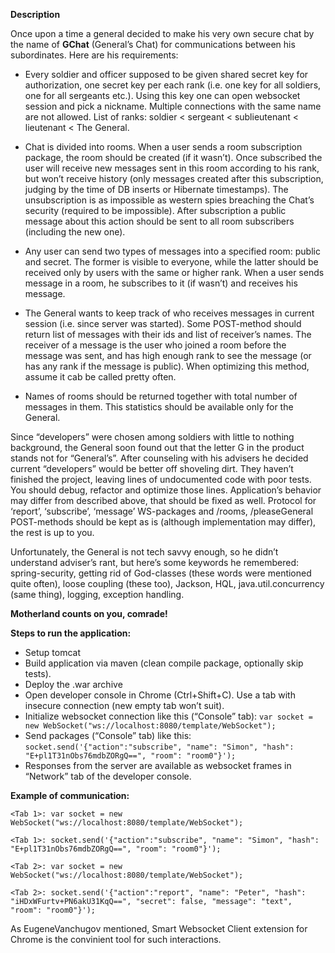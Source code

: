 **Description**

Once upon a time a general decided to make his very own secure chat by the name of **GChat** (General’s Chat) for communications between his subordinates. Here are his requirements:

- Every soldier and officer supposed to be given shared secret key for authorization, one secret key per each rank (i.e. one key for all soldiers, one for all sergeants etc.). Using this key one can open websocket session and pick a nickname. Multiple connections with the same name are not allowed. List of ranks: soldier < sergeant < sublieutenant < lieutenant < The General.

- Chat is divided into rooms. When a user sends a room subscription package, the room should be created (if it wasn’t). Once subscribed the user will receive new messages sent in this room according to his rank, but won’t receive history (only messages created after this subscription, judging by the time of DB inserts or Hibernate timestamps). The unsubscription is as impossible as western spies breaching the Chat’s security (required to be impossible). After subscription a public message about this action should be sent to all room subscribers (including the new one).

- Any user can send two types of messages into a specified room: public and secret. The former is visible to everyone, while the latter should be received only by users with the same or higher rank. When a user sends message in a room, he subscribes to it (if wasn’t) and receives his message.

- The General wants to keep track of who receives messages in current session (i.e. since server was started). Some POST-method should return list of messages with their ids and list of receiver’s names. The receiver of a message is the user who joined a room before the message was sent, and has high enough rank to see the message (or has any rank if the message is public). When optimizing this method, assume it cab be called pretty often.

- Names of rooms should be returned together with total number of messages in them. This statistics should be available only for the General.


Since “developers” were chosen among soldiers with little to nothing background, the General soon found out that the letter G in the product stands not for “General’s”. After counseling with his advisers he decided current “developers” would be better off shoveling dirt.
They haven’t finished the project, leaving lines of undocumented code with poor tests. You should debug, refactor and optimize those lines. Application’s behavior may differ from described above, that should be fixed as well. Protocol for ‘report’, ‘subscribe’, ‘message’ WS-packages and /rooms, /pleaseGeneral POST-methods should be kept as is (although implementation may differ), the rest is up to you.

Unfortunately, the General is not tech savvy enough, so he didn’t understand adviser’s rant, but here’s some keywords he remembered: spring-security, getting rid of God-classes (these words were mentioned quite often), loose coupling (these too), Jackson, HQL, java.util.concurrency (same thing), logging, exception handling.

**Motherland counts on you, comrade!**

**Steps to run the application:**
- Setup tomcat
- Build application via maven (clean compile package, optionally skip tests).
- Deploy the .war archive
- Open developer console in Chrome (Ctrl+Shift+C). Use a tab with insecure connection (new empty tab won’t suit).
- Initialize websocket connection like this (“Console” tab): `var socket = new WebSocket("ws://localhost:8080/template/WebSocket");`
- Send packages (“Console” tab) like this: `socket.send('{"action":"subscribe", "name": "Simon", "hash": "E+pl1T31nObs76mdbZORgQ==", "room": "room0"}');`
- Responses from the server are available as websocket frames in “Network” tab of the developer console.

**Example of communication:**

`<Tab 1>: var socket = new WebSocket("ws://localhost:8080/template/WebSocket");`

`<Tab 1>: socket.send('{"action":"subscribe", "name": "Simon", "hash": "E+pl1T31nObs76mdbZORgQ==", "room": "room0"}');`

`<Tab 2>: var socket = new WebSocket("ws://localhost:8080/template/WebSocket");`

`<Tab 2>: socket.send('{"action":"report", "name": "Peter", "hash": "iHDxWFurtv+PN6akU31KqQ==", "secret": false, "message": "text", "room": "room0"}');`

As EugeneVanchugov mentioned, Smart Websocket Client extension for Chrome is the convinient tool for such interactions.
